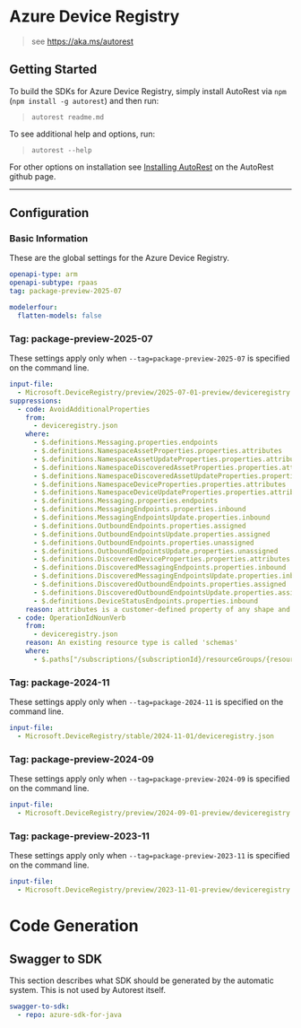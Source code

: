# Azure Device Registry

> see https://aka.ms/autorest

## Getting Started

To build the SDKs for Azure Device Registry, simply install AutoRest via `npm` (`npm install -g autorest`) and then run:

> `autorest readme.md`

To see additional help and options, run:

> `autorest --help`

For other options on installation see [Installing AutoRest](https://aka.ms/autorest/install) on the AutoRest github page.

---

## Configuration

### Basic Information

These are the global settings for the Azure Device Registry.

``` yaml
openapi-type: arm
openapi-subtype: rpaas
tag: package-preview-2025-07
```

``` yaml
modelerfour:
  flatten-models: false
```

### Tag: package-preview-2025-07

These settings apply only when `--tag=package-preview-2025-07` is specified on the command line.

```yaml $(tag) == 'package-preview-2025-07'
input-file:
  - Microsoft.DeviceRegistry/preview/2025-07-01-preview/deviceregistry.json
suppressions:
  - code: AvoidAdditionalProperties
    from:
      - deviceregistry.json
    where:
      - $.definitions.Messaging.properties.endpoints
      - $.definitions.NamespaceAssetProperties.properties.attributes
      - $.definitions.NamespaceAssetUpdateProperties.properties.attributes
      - $.definitions.NamespaceDiscoveredAssetProperties.properties.attributes
      - $.definitions.NamespaceDiscoveredAssetUpdateProperties.properties.attributes
      - $.definitions.NamespaceDeviceProperties.properties.attributes
      - $.definitions.NamespaceDeviceUpdateProperties.properties.attributes
      - $.definitions.Messaging.properties.endpoints
      - $.definitions.MessagingEndpoints.properties.inbound
      - $.definitions.MessagingEndpointsUpdate.properties.inbound
      - $.definitions.OutboundEndpoints.properties.assigned
      - $.definitions.OutboundEndpointsUpdate.properties.assigned
      - $.definitions.OutboundEndpoints.properties.unassigned
      - $.definitions.OutboundEndpointsUpdate.properties.unassigned
      - $.definitions.DiscoveredDeviceProperties.properties.attributes
      - $.definitions.DiscoveredMessagingEndpoints.properties.inbound
      - $.definitions.DiscoveredMessagingEndpointsUpdate.properties.inbound
      - $.definitions.DiscoveredOutboundEndpoints.properties.assigned
      - $.definitions.DiscoveredOutboundEndpointsUpdate.properties.assigned
      - $.definitions.DeviceStatusEndpoints.properties.inbound
    reason: attributes is a customer-defined property of any shape and custom keys for other properties
  - code: OperationIdNounVerb
    from:
      - deviceregistry.json
    reason: An existing resource type is called 'schemas'
    where:
      - $.paths["/subscriptions/{subscriptionId}/resourceGroups/{resourceGroupName}/providers/Microsoft.DeviceRegistry/schemaRegistries/{schemaRegistryName}/schemas"].get.operationId
```

### Tag: package-2024-11

These settings apply only when `--tag=package-2024-11` is specified on the command line.

```yaml $(tag) == 'package-2024-11'
input-file:
  - Microsoft.DeviceRegistry/stable/2024-11-01/deviceregistry.json
```

### Tag: package-preview-2024-09

These settings apply only when `--tag=package-preview-2024-09` is specified on the command line.

```yaml $(tag) == 'package-preview-2024-09'
input-file:
  - Microsoft.DeviceRegistry/preview/2024-09-01-preview/deviceregistry.json
```

### Tag: package-preview-2023-11

These settings apply only when `--tag=package-preview-2023-11` is specified on the command line.

```yaml $(tag) == 'package-preview-2023-11'
input-file:
  - Microsoft.DeviceRegistry/preview/2023-11-01-preview/deviceregistry.json
```

# Code Generation

## Swagger to SDK

This section describes what SDK should be generated by the automatic system.
This is not used by Autorest itself.

``` yaml $(swagger-to-sdk)
swagger-to-sdk:
  - repo: azure-sdk-for-java
```
